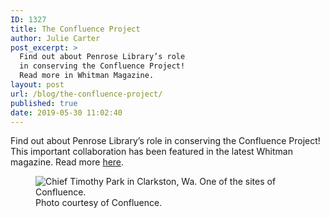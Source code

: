 ```yaml
---
ID: 1327
title: The Confluence Project
author: Julie Carter
post_excerpt: >
  Find out about Penrose Library’s role
  in conserving the Confluence Project!
  Read more in Whitman Magazine.
layout: post
url: /blog/the-confluence-project/
published: true
date: 2019-05-30 11:02:40
---
```

<!-- wp:paragraph -->
<p>Find out about Penrose Library’s role in conserving the Confluence Project! This important collaboration has been featured in the latest Whitman magazine. Read more <a href="https://www.whitman.edu/newsroom/whitman-magazine/whitman-magazine-spring-2019/feature-stories-spring-2019/whitman-archivists-and-art-historians-conserve-the-confluence-project">here</a>. </p>
<!-- /wp:paragraph -->

<!-- wp:image {"id":1330,"align":"left"} -->
<div class="wp-block-image"><figure class="alignleft"><img src="https://library.whitman.edu/blog/wp-content/uploads/sites/4/2019/05/ChiefTimothyPark.jpg" alt="Chief Timothy Park in Clarkston, Wa. One of the sites of Confluence." class="wp-image-1330" /><figcaption>Photo courtesy of Confluence.</figcaption></figure></div>
<!-- /wp:image -->